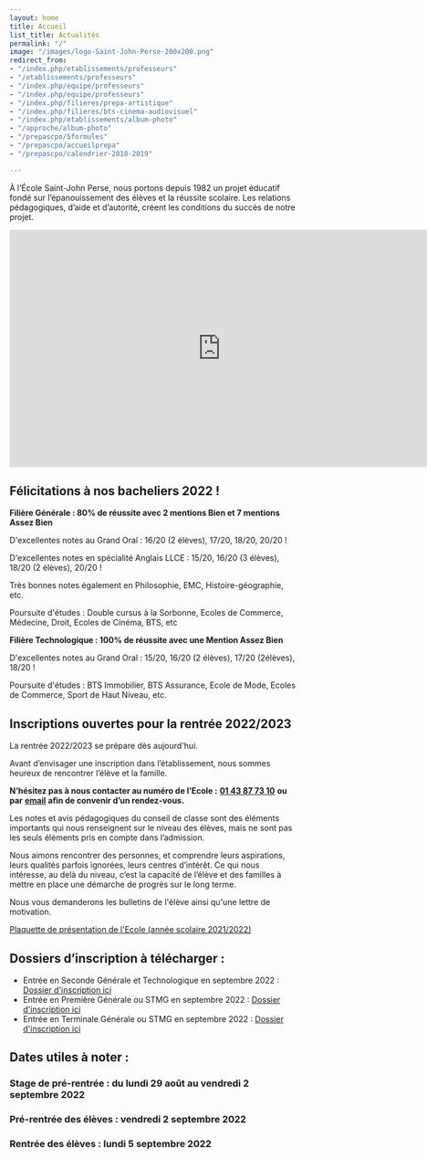 ```yaml
---
layout: home
title: Accueil
list_title: Actualités
permalink: "/"
image: "/images/logo-Saint-John-Perse-200x200.png"
redirect_from:
- "/index.php/etablissements/professeurs"
- "/etablissements/professeurs"
- "/index.php/equipe/professeurs"
- "/index.php/equipe/professeurs"
- "/index.php/filieres/prepa-artistique"
- "/index.php/filieres/bts-cinema-audiovisuel"
- "/index.php/etablissements/album-photo"
- "/approche/album-photo"
- "/prepascpo/5formules"
- "/prepascpo/accueilprepa"
- "/prepascpo/calendrier-2018-2019"

---
```

À l’École Saint-John Perse, nous portons depuis 1982 un projet éducatif fondé sur l’épanouissement des élèves et la réussite scolaire. Les relations pédagogiques, d’aide et d’autorité, créent les conditions du succès de notre projet.

<iframe width="740" height="416" src="https://www.youtube-nocookie.com/embed/cYOVMORfAis?controls=0" frameborder="0" allow="accelerometer; autoplay; encrypted-media; gyroscope; picture-in-picture" allowfullscreen></iframe>

## Félicitations à nos bacheliers 2022 ! 

**Filière Générale : 80% de réussite avec 2 mentions Bien et 7 mentions Assez Bien** 

D'excellentes notes au Grand Oral : 16/20 (2 élèves), 17/20, 18/20, 20/20 !

D'excellentes notes en spécialité Anglais LLCE : 15/20, 16/20 (3 élèves), 18/20 (2 élèves), 20/20 !

Très bonnes notes également en Philosophie, EMC, Histoire-géographie, etc. 

Poursuite d'études : Double cursus à la Sorbonne, Ecoles de Commerce, Médecine, Droit, Ecoles de Cinéma, BTS, etc 

**Filière Technologique : 100% de réussite avec une Mention Assez Bien**

D'excellentes notes au Grand Oral : 15/20, 16/20 (2 élèves), 17/20 (2élèves), 18/20 !

Poursuite d'études : BTS Immobilier, BTS Assurance, Ecole de Mode, Ecoles de Commerce, Sport de Haut Niveau, etc. 

## Inscriptions ouvertes pour la rentrée 2022/2023

La rentrée 2022/2023 se prépare dès aujourd'hui.

Avant d’envisager une inscription dans l’établissement, nous sommes heureux de rencontrer l’élève et la famille.

**N’hésitez pas à nous contacter au numéro de l’Ecole :** [**01 43 87 73 10**](tel:+33143877310) **ou par** [**email**](mailto:sjp018@gmail.com) **afin de convenir d’un rendez-vous.**

Les notes et avis pédagogiques du conseil de classe sont des éléments importants qui nous renseignent sur le niveau des élèves, mais ne sont pas les seuls éléments pris en compte dans l’admission.

Nous aimons rencontrer des personnes, et comprendre leurs aspirations, leurs qualités parfois ignorées, leurs centres d’intérêt. Ce qui nous intéresse, au delà du niveau, c’est la capacité de l’élève et des familles à mettre en place une démarche de progrès sur le long terme.

Nous vous demanderons les bulletins de l'élève ainsi qu'une lettre de motivation.

[Plaquette de présentation de l'Ecole (année scolaire 2021/2022)](https://ecoles-sjp.fr/uploads/plaquette-ecole-saint-john-perse-2021-2022.pdf)

## Dossiers d’inscription à télécharger :

* Entrée en Seconde Générale et Technologique en septembre 2022 : [Dossier d'inscription ici](https://ecoles-sjp.fr/uploads/fiche_inscription_seconde_2021_2022.pdf)
* Entrée en Première Générale ou STMG en septembre 2022 : [Dossier d'inscription ici](https://ecoles-sjp.fr/uploads/fiche_inscription_premiere_2021_2022.pdf)
* Entrée en Terminale Générale ou STMG en septembre 2022 : [Dossier d'inscription ici](https://ecoles-sjp.fr/uploads/fiche_inscription_terminale_2021_2022.pdf)

## Dates utiles à noter :

### Stage de pré-rentrée : du lundi 29 août au vendredi 2 septembre 2022

### Pré-rentrée des élèves : vendredi 2 septembre 2022

### Rentrée des élèves : lundi 5 septembre 2022